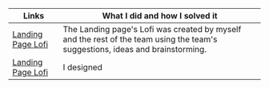 | Links                           | What I did and how I solved it                                                                                              |
| ------------------------------ | -------------------------------------------------------------------------------------------------------- |
|  <a href="https://www.figma.com/file/jqWBqvfGdXFWfqrzUSyj7e/Landing-Page-Lofi?node-id=0%3A1" target="_blank">Landing Page Lofi </a>    | The Landing page's Lofi was created by myself and the rest of the team using the team's suggestions, ideas and brainstorming.
|  <a href="https://www.figma.com/file/CztssFIRdmmxlyuFabNlDn/Favicon-gen_61-User-flow?node-id=0%3A1">Landing Page Lofi </a>    | I designed 
